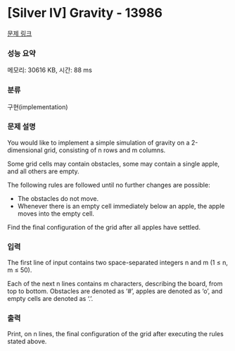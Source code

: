 # [Silver IV] Gravity - 13986 

[문제 링크](https://www.acmicpc.net/problem/13986) 

### 성능 요약

메모리: 30616 KB, 시간: 88 ms

### 분류

구현(implementation)

### 문제 설명

<p>You would like to implement a simple simulation of gravity on a 2-dimensional grid, consisting of n rows and m columns.</p>

<p>Some grid cells may contain obstacles, some may contain a single apple, and all others are empty.</p>

<p>The following rules are followed until no further changes are possible:</p>

<ul>
	<li>The obstacles do not move.</li>
	<li>Whenever there is an empty cell immediately below an apple, the apple moves into the empty cell.</li>
</ul>

<p>Find the final configuration of the grid after all apples have settled.</p>

### 입력 

 <p>The first line of input contains two space-separated integers n and m (1 ≤ n, m ≤ 50).</p>

<p>Each of the next n lines contains m characters, describing the board, from top to bottom. Obstacles are denoted as ‘#’, apples are denoted as ‘o’, and empty cells are denoted as ‘.’.</p>

### 출력 

 <p>Print, on n lines, the final configuration of the grid after executing the rules stated above.</p>


